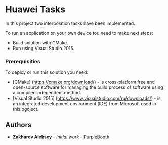 # Huawei Tasks

In this project two interpolation tasks have been implemented.

To run an application on your own device tou need to make next steps:
* Build solution with CMake.
* Run using Visual Studio 2015.


### Prerequisities

To deploy or run this solution you need:
* [CMake] (https://cmake.org/download/) - is cross-platform free and open-source software for managing the build process of software using a compiler-independent method. 
* [Visual Studio 2015] (https://www.visualstudio.com/ru/downloads/) - is an integrated development environment (IDE) from Microsoft used in this pgoject.

## Authors

* **Zakharov Aleksey** - *Initial work* - [PurpleBooth](https://github.com/ZakharovAleksey)
